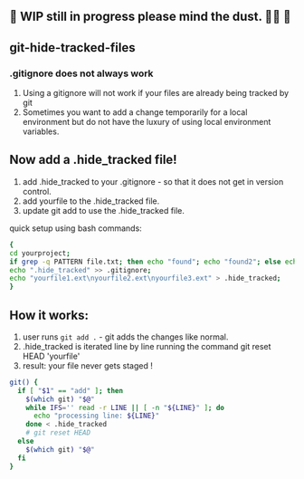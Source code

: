 ## 🚧 WIP still in progress please mind the dust. 👷‍♂️ 🚧

## git-hide-tracked-files

### .gitignore does not always work
1) Using a gitignore will not work if your files are already being tracked by git
2) Sometimes you want to add a change temporarily for a local environment but do not have the luxury of using local environment variables.

## Now add a .hide_tracked file!
1) add .hide_tracked to your .gitignore - so that it does not get in version control.
2) add yourfile to the .hide_tracked file.
3) update git add to use the .hide_tracked file.

quick setup using bash commands: 
```bash
{
cd yourproject;
if grep -q PATTERN file.txt; then echo "found"; echo "found2"; else echo "not found"; echo ".hide_tracked" >> .gitignore; fi
echo ".hide_tracked" >> .gitignore;
echo "yourfile1.ext\nyourfile2.ext\nyourfile3.ext" > .hide_tracked;
}
```

## How it works:
1) user runs `git add .` - git adds the changes like normal.
2) .hide_tracked is iterated line by line running the command git reset HEAD 'yourfile'
3) result: your file never gets staged !

```bash
git() {
  if [ "$1" == "add" ]; then
    $(which git) "$@"
    while IFS='' read -r LINE || [ -n "${LINE}" ]; do
      echo "processing line: ${LINE}"
    done < .hide_tracked
    # git reset HEAD 
  else
    $(which git) "$@"
  fi
}
```
